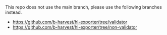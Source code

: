 This repo does not use the main branch, please use the following branches instead.
- https://github.com/b-harvest/hl-exporter/tree/validator
- https://github.com/b-harvest/hl-exporter/tree/non-validator